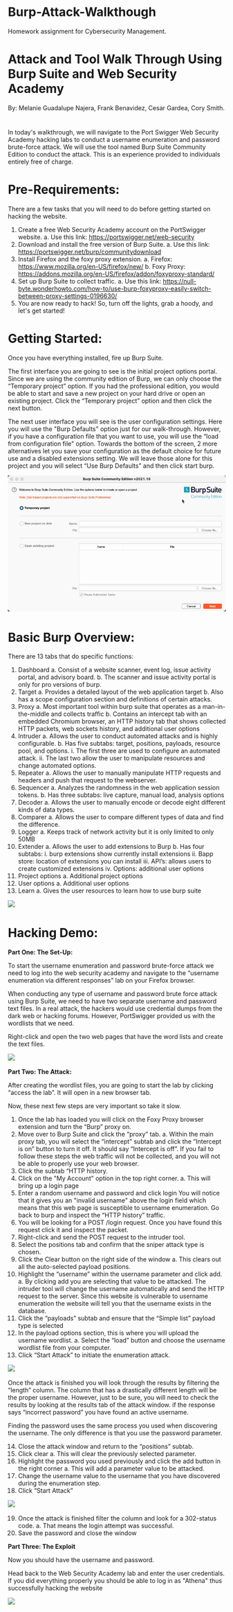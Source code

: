 # Burp-Attack-Walkthough
Homework assignment for Cybersecurity Management.

# Attack and Tool Walk Through Using Burp Suite and Web Security Academy

By:
Melanie Guadalupe Najera,
Frank Benavidez,
Cesar Gardea,
Cory Smith.
#
In today's walkthrough, we will navigate to the Port Swigger Web Security Academy hacking labs to conduct a username enumeration and password brute-force attack. We will use the tool named Burp Suite Community Edition to conduct the attack. This is an experience provided to individuals entirely free of charge.

# Pre-Requirements:
There are a few tasks that you will need to do before getting started on hacking the website. 
1.	Create a free Web Security Academy account on the PortSwigger website.
a.	Use this link: https://portswigger.net/web-security
2.	Download and install the free version of Burp Suite. 
a.	Use this link: https://portswigger.net/burp/communitydownload
3.	Install Firefox and the foxy proxy extension.
a.	Firefox: https://www.mozilla.org/en-US/firefox/new/
b.	Foxy Proxy: https://addons.mozilla.org/en-US/firefox/addon/foxyproxy-standard/
4.	Set up Burp Suite to collect traffic. 
a.	Use this link: https://null-byte.wonderhowto.com/how-to/use-burp-foxyproxy-easily-switch-between-proxy-settings-0196630/
5.	You are now ready to hack! So, turn off the lights, grab a hoody, and let's get started!

# Getting Started:

Once you have everything installed, fire up Burp Suite. 

The first interface you are going to see is the initial project options portal. Since we are using the community edition of Burp, we can only choose the “Temporary project” option. If you had the professional edition, you would be able to start and save a new project on your hard drive or open an existing project. Click the “Temporary project” option and then click the next button. 

The next user interface you will see is the user configuration settings. Here you will use the "Burp Defaults" option just for our walk-through. However, if you have a configuration file that you want to use, you will use the “load from configuration file" option. Towards the bottom of the screen, 2 more alternatives let you save your configuration as the default choice for future use and a disabled extensions setting. We will leave those alone for this project and you will select “Use Burp Defaults” and then click start burp.

<img src="1_start_up.gif">

# Basic Burp Overview:

There are 13 tabs that do specific functions:

1. Dashboard
  a. Consist of a website scanner, event log, issue activity portal, and advisory board.
  b. The scanner and issue activity portal is only for pro versions of burp.
2. Target
  a. Provides a detailed layout of the web application target
  b. Also has a scope configuration section and definitions of certain attacks.
3. Proxy
  a. Most important tool within burp suite that operates as a man-in-the-middle and collects traffic
  b. Contains an intercept tab with an embedded Chromium browser, an HTTP history tab that shows collected HTTP packets, web sockets history, and additional user       options
4. Intruder 
  a. Allows the user to conduct automated attacks and is highly configurable.
  b. Has five subtabs: target, positions, payloads, resource pool, and options.
    i. The first three are used to configure an automated attack.
    ii. The last two allow the user to manipulate resources and change automated options.
5. Repeater
  a. Allows the user to manually manipulate HTTP requests and headers and push that request to the webserver.
6. Sequencer
  a. Analyzes the randomness in the web application session tokens.
  b. Has three subtabs: live capture, manual load, analysis options
7. Decoder
  a. Allows the user to manually encode or decode eight different kinds of data types.
8. Comparer
  a. Allows the user to compare different types of data and find the difference.
9. Logger
  a. Keeps track of network activity but it is only limited to only 50MB
10. Extender
  a. Allows the user to add extensions to Burp
  b. Has four subtabs: 
    i. burp extensions show currently install extensions 
    ii. Bapp store: location of extensions you can install
    iii. API’s: allows users to create customized extensions
    iv. Options: additional user options
11. Project options
  a. Additional project options 
12. User options
  a. Additional user options
13. Learn
  a. Gives the user resources to learn how to use burp suite

<img src="2_burp_#2.gif">

# Hacking Demo:

**Part One: The Set-Up:**

To start the username enumeration and password brute-force attack we need to log into the web security academy and navigate to the “username enumeration via different responses” lab on your Firefox browser. 

When conducting any type of username and password brute force attack using Burp Suite, we need to have two separate username and password text files. In a real attack, the hackers would use credential dumps from the dark web or hacking forums. However, PortSwigger provided us with the wordlists that we need. 

Right-click and open the two web pages that have the word lists and create the text files.

<img src="3_usernames_and_passwords.gif">

**Part Two: The Attack:**

After creating the wordlist files, you are going to start the lab by clicking “access the lab”. It will open in a new browser tab. 

Now, these next few steps are very important so take it slow. 
1. Once the lab has loaded you will click on the Foxy Proxy browser extension and turn the “Burp” proxy on. 
2. Move over to Burp Suite and click the “proxy” tab. 
  a. Within the main proxy tab, you will select the “intercept” subtab and click the “Intercept is on” button to turn it off. It should say “Intercept is off”. 
    If you fail to follow these steps the web traffic will not be collected, and you will not be able to properly use your web browser. 
3. Click the subtab “HTTP history. 
4. Click on the "My Account" option in the top right corner. 
  a. This will bring up a login page
5. Enter a random username and password and click login
You will notice that it gives you an "invalid username" above the login field which means that this web page is susceptible to username enumeration. Go back to burp and inspect the “HTTP history” traffic. 
6. You will be looking for a POST /login request. Once you have found this request click it and inspect the packet. 
7. Right-click and send the POST request to the intruder tool.
8. Select the positions tab and confirm that the sniper attack type is chosen.
9. Click the Clear button on the right side of the window
a. This clears out all the auto-selected payload positions. 
10. Highlight the “username” within the username parameter and click add. 
  a. By clicking add you are selecting that value to be attacked. The intruder tool will change the username automatically and send the HTTP request to the server. Since this website is vulnerable to username enumeration the website will tell you that the username exists in the database. 
11. Click the “payloads” subtab and ensure that the “Simple list” payload type is selected
12. In the payload options section, this is where you will upload the username wordlist. 
  a. Select the “load” button and choose the username wordlist file from your computer.
13. Click “Start Attack” to initiate the enumeration attack.

<img src="4_username_enurmeration.gif">

Once the attack is finished you will look through the results by filtering the “length” column. The column that has a drastically different length will be the proper username. However, just to be sure, you will need to check the results by looking at the results tab of the attack window. if the response says “incorrect password” you have found an active username. 

Finding the password uses the same process you used when discovering the username. The only difference is that you use the password parameter.

14. Close the attack window and return to the “positions” subtab. 
15. Click clear
 a. This will clear the previously selected parameter.
16.	Highlight the password you used previously and click the add button in the right corner
  a. This will add a parameter value to be attacked. 
17. Change the username value to the username that you have discovered during the enumeration step. 
18. Click “Start Attack”

<img src="5_password_brute_force.gif">

19. Once the attack is finished filter the column and look for a 302-status code. 
  a. That means the login attempt was successful. 
20. Save the password and close the window

**Part Three: The Exploit**

Now you should have the username and password.

Head back to the Web Security Academy lab and enter the user credentials. If you did everything properly you should be able to log in as "Athena" thus successfully hacking the website

<img src="6_the_exploited.gif">

